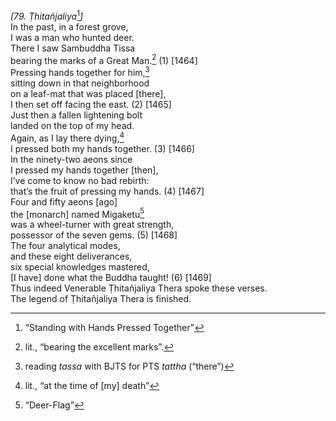*\[79. Ṭhitañjaliya*[^1]*\]*  
In the past, in a forest grove,  
I was a man who hunted deer.  
There I saw Sambuddha Tissa  
bearing the marks of a Great Man.[^2] (1) \[1464\]  
Pressing hands together for him,[^3]  
sitting down in that neighborhood  
on a leaf-mat that was placed \[there\],  
I then set off facing the east. (2) \[1465\]  
Just then a fallen lightening bolt  
landed on the top of my head.  
Again, as I lay there dying,[^4]  
I pressed both my hands together. (3) \[1466\]  
In the ninety-two aeons since  
I pressed my hands together \[then\],  
I’ve come to know no bad rebirth:  
that’s the fruit of pressing my hands. (4) \[1467\]  
Four and fifty aeons \[ago\]  
the \[monarch\] named Migaketu[^5]  
was a wheel-turner with great strength,  
possessor of the seven gems. (5) \[1468\]  
The four analytical modes,  
and these eight deliverances,  
six special knowledges mastered,  
\[I have\] done what the Buddha taught! (6) \[1469\]  
Thus indeed Venerable Ṭhitañjaliya Thera spoke these verses.  
The legend of Ṭhitañjaliya Thera is finished.  
[^1]: “Standing with Hands Pressed Together”  
[^2]: lit., “bearing the excellent marks”.  
[^3]: reading *tassa* with BJTS for PTS *tattha* (“there”)  
[^4]: lit., “at the time of \[my\] death”  
[^5]: “Deer-Flag”
